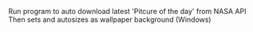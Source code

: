 Run program to auto download latest 'Pitcure of the day' from NASA API
Then sets and autosizes as wallpaper background (Windows)
